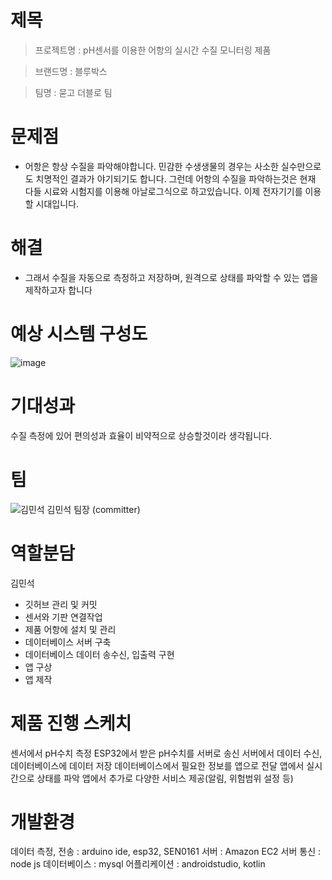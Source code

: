 
# 제목
>프로젝트명 : pH센서를 이용한 어항의 실시간 수질 모니터링 제품

>브랜드명 : 블루박스 

>팀명 : 묻고 더블로 팀
  
# 문제점
- 어항은 항상 수질을 파악해야합니다. 민감한 수생생물의 경우는 사소한 실수만으로도 치명적인 결과가 야기되기도 합니다. 그런데 어항의 수질을 파악하는것은 현재 다들 시료와 시험지를 이용해 아날로그식으로 하고있습니다. 이제 전자기기를 이용할 시대입니다.

  

# 해결
+ 그래서 수질을 자동으로 측정하고 저장하며, 원격으로 상태를 파악할 수 있는 앱을 제작하고자 합니다
  
# 예상 시스템 구성도
 ![image](https://user-images.githubusercontent.com/62240493/80298855-21004c80-87cb-11ea-99de-aff7136f60f4.png)
  
# 기대성과
  수질 측정에 있어 편의성과 효율이 비약적으로 상승할것이라 생각됩니다. 
  
  
  
  
# 팀
  ![김민석](https://user-images.githubusercontent.com/62240493/79067557-1ccc2d80-7cfb-11ea-9651-be3afc550018.jpg)
  김민석
  팀장 (committer)
  
# 역할분담
  김민석
- 깃허브 관리 및 커밋
- 센서와 기판 연결작업
- 제품 어항에 설치 및 관리
- 데이터베이스 서버 구축
- 데이터베이스 데이터 송수신, 입출력 구현
- 앱 구상
- 앱 제작

# 제품 진행 스케치
 센서에서 pH수치 측정
 ESP32에서 받은 pH수치를 서버로 송신
 서버에서 데이터 수신, 데이터베이스에 데이터 저장
 데이터베이스에서 필요한 정보를 앱으로 전달
 앱에서 실시간으로 상태를 파악
 앱에서 추가로 다양한 서비스 제공(알림, 위험범위 설정 등)
  
# 개발환경
  데이터 측정, 전송 : arduino ide, esp32, SEN0161
  서버 : Amazon EC2
  서버 통신 : node js
  데이터베이스 : mysql
  어플리케이션 : androidstudio, kotlin
  

 
  
  

